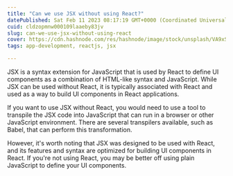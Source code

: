 ```yaml
---
title: "Can we use JSX without using React?"
datePublished: Sat Feb 11 2023 08:17:19 GMT+0000 (Coordinated Universal Time)
cuid: cldzopmnw000109laaeby83jv
slug: can-we-use-jsx-without-using-react
cover: https://cdn.hashnode.com/res/hashnode/image/stock/unsplash/VA9xSQekC8c/upload/a6b86741be1d88b1f4be7773dc85ba34.jpeg
tags: app-development, reactjs, jsx

---
```


JSX is a syntax extension for JavaScript that is used by React to define UI components as a combination of HTML-like syntax and JavaScript. While JSX can be used without React, it is typically associated with React and used as a way to build UI components in React applications.

If you want to use JSX without React, you would need to use a tool to transpile the JSX code into JavaScript that can run in a browser or other JavaScript environment. There are several transpilers available, such as Babel, that can perform this transformation.

However, it's worth noting that JSX was designed to be used with React, and its features and syntax are optimized for building UI components in React. If you're not using React, you may be better off using plain JavaScript to define your UI components.